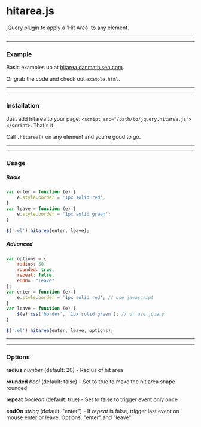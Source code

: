 # hitarea.js
jQuery plugin to apply a 'Hit Area' to any element.

----
----

### Example
Basic examples up at [hitarea.danmathisen.com](https://hitarea.danmathisen.com/).

Or grab the code and check out `example.html`.

----
----

### Installation
Just add hitarea to your page: `<script src="/path/to/jquery.hitarea.js"></script>`. That's it.

Call `.hitarea()` on any element and you're good to go.

----
----

### Usage
##### Basic
```javascript
var enter = function (e) {
    e.style.border = '1px solid red';
}
var leave = function (e) {
    e.style.border = '1px solid green';
}

$('.el').hitarea(enter, leave);
```

##### Advanced
```javascript
var options = {
    radius: 50,
    rounded: true,
    repeat: false,
    endOn: "leave"
};
var enter = function (e) {
    e.style.border = '1px solid red'; // use javascript
}
var leave = function (e) {
    $(e).css('border', '1px solid green'); // or use jquery
}

$('.el').hitarea(enter, leave, options);
```

----
----

### Options
**radius** *number* (default: 20) - Radius of hit area

**rounded** *bool* (default: false) - Set to true to make the hit area shape rounded

**repeat** *boolean* (default: true) - Set to false to trigger event only once

**endOn** *string* (default: "enter") - If *repeat* is false, trigger last event on mouse enter or leave. Options: "enter" and "leave"
